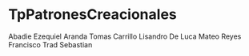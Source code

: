 # TpPatronesCreacionales
Abadie Ezequiel
Aranda Tomas
Carrillo Lisandro
De Luca Mateo
Reyes Francisco
Trad Sebastian
